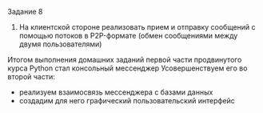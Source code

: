Задание 8
1. На клиентской стороне реализовать прием и отправку сообщений с помощью
потоков в P2P-формате (обмен сообщениями между двумя пользователями)

Итогом выполнения домашних заданий первой части продвинутого курса Python
стал консольный мессенджер
Усовершенствуем его во второй части:
   - реализуем взаимосвязь мессенджера с базами данных
   - создадим для него графический пользовательский интерфейс
